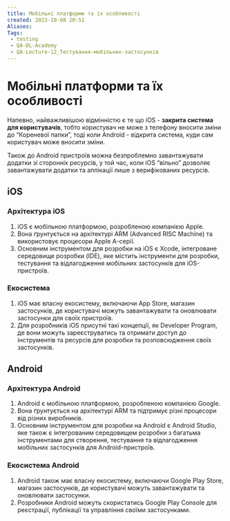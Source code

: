 ```yaml
---
title: Мобільні платформи та їх особливості
created: 2023-10-08 20:51
Aliases:
Tags: 
 - testing
 - QA-DL-Academy
 - QA-Lecture-12_Тестування-мобільних-застосунків
---
```


# Мобільні платформи та їх особливості


Напевно, найважливішою відмінністю є те що iOS - **закрита система для користувачів**, тобто користувач не може з телефону вносити зміни до “Кореневої папки”, тоді коли Android - відкрита система, куди сам користувач може вносити зміни. 

Також до Android пристроїв можна безпроблемно завантажувати додатки зі сторонніх ресурсів, у той час, коли iOS “вільно” дозволяє завантажувати додатки та аплікації лише з верифікованих ресурсів.
## iOS

### Архітектура iOS
1. iOS є мобільною платформою, розробленою компанією Apple.
2. Вона ґрунтується на архітектурі ARM (Advanced RISC Machine) та використовує процесори Apple A-серії.
3. Основним інструментом для розробки на iOS є Xcode, інтегроване середовище розробки (IDE), яке містить інструменти для розробки, тестування та відлагодження мобільних застосунків для iOS-пристроїв.

### Екосистема
1. iOS має власну екосистему, включаючи App Store, магазин застосунків, де користувачі можуть завантажувати та оновлювати застосунки для своїх пристроїв.
2. Для розробників iOS присутні такі концепції, як Developer Program, де вони можуть зареєструватись та отримати доступ до інструментів та ресурсів для розробки та розповсюдження своїх застосунків.

## Android

### Архітектура Android
1. Android є мобільною платформою, розробленою компанією Google.
2. Вона ґрунтується на архітектурі ARM та підтримує різні процесори від різних виробників.
3. Основним інструментом для розробки на Android є Android Studio, яке також є інтегрованим середовищем розробки з багатьма інструментами для створення, тестування та відлагодження мобільних застосунків для Android-пристроїв.

### Екосистема Android
1. Android також має власну екосистему, включаючи Google Play Store, магазин застосунків, де користувачі можуть завантажувати та оновлювати застосунки.
2. Розробники Android можуть скористатись Google Play Console для реєстрації, публікації та управління своїми застосунками.

